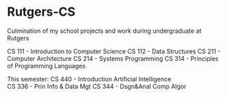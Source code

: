 # Rutgers-CS
Culmination of my school projects and work during undergraduate at Rutgers 

CS 111 - Introduction to Computer Science 
CS 112 - Data Structures
CS 211 - Computer Architecture 
CS 214 - Systems Programming 
CS 314 - Principles of Programming Languages 

This semester: 
CS 440 - Introduction Artificial Intelligence    
CS 336 - Prin Info & Data Mgt 
CS 344 - Dsgn&Anal Comp Algor
